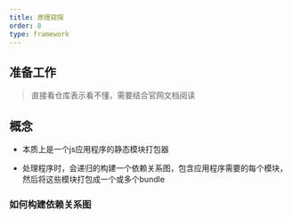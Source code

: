 ```yaml
---
title: 原理窥探
order: 8
type: framework
---
```


## 准备工作

> 直接看仓库表示看不懂，需要结合官网文档阅读

## 概念

- 本质上是一个js应用程序的静态模块打包器

- 处理程序时，会递归的构建一个依赖关系图，包含应用程序需要的每个模块，然后将这些模块打包成一个或多个bundle

### 如何构建依赖关系图

